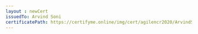 ```yaml
--- 
layout : newCert 
issuedTo: Arvind Soni 
certificatePath: https://certifyme.online/img/cert/agilencr2020/ArvindSoni_26eb7.png
--- 
```

